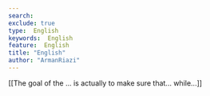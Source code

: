 ```yaml
---
search:
exclude: true
type:  English
keywords:  English
feature:  English
title: "English"
author: "ArmanRiazi"
---
```


[[The goal of the ... is actually to make sure that... while...]]
